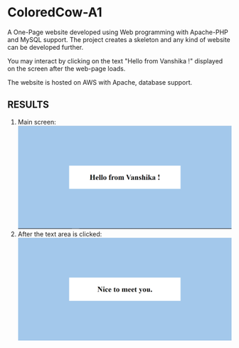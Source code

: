 # ColoredCow-A1
A One-Page website developed using Web programming with Apache-PHP and MySQL support. The project creates a skeleton and any kind of website can be developed further.

You may interact by clicking on the text "Hello from Vanshika !" displayed on the screen after the web-page loads.

The website is hosted on AWS with Apache, database support.
## RESULTS
1. Main screen:
![alt text](Screenshots/Capture111.PNG)
2. After the text area is clicked:
![alt text](Screenshots/Capture222.PNG)
